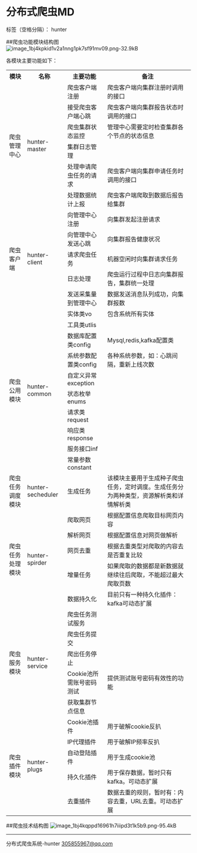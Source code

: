 # 分布式爬虫MD

标签（空格分隔）： hunter

##爬虫功能模块结构图
![image_1bj4kpkid1v2a1nng1pk7sf91mv09.png-32.9kB][1]

各模块主要功能如下：
<table>
<tr>
 <th>模块</th>
 <th>名称</th>
 <th>主要功能</th>
 <th>备注</th>
</tr>
<tr>
 <td rowspan="6">爬虫管理中心</td>
 <td rowspan="6">hunter-master</td>
 <td>爬虫客户端注册</td>
 <td>爬虫客户端向集群注册时调用的接口</td>
</tr>
<tr>
 <td>接受爬虫客户端心跳</td>
 <td>爬虫客户端向集群报告状态时调用的接口</td>
</tr>
<tr>
 <td>爬虫集群状态监控</td>
 <td>管理中心需要定时检查集群各个节点的状态信息</td>
</tr>
<tr>
 <td>集群日志管理</td>
 <td></td>
</tr>
<tr>
 <td>处理申请爬虫任务的请求</td>
 <td>爬虫客户端向集群申请任务时调用的接口</td>
</tr>
<tr>
 <td>处理数据统计上报</td>
 <td>爬虫客户端爬取到数据后报告给集群</td>
</tr>
<tr>
 <td rowspan="5">爬虫客户端</td>
 <td rowspan="5">hunter-client</td>
 <td>向管理中心注册</td>
 <td>向集群发起注册请求</td>
</tr>
<tr>
 <td>向管理中心发送心跳</td>
 <td>向集群报告健康状况</td>
</tr>
<tr>
 <td>请求爬虫任务</td>
 <td>机器空闲时向集群请求任务</td>
</tr>
<tr>
 <td>日志处理</td>
 <td>爬虫运行过程中日志向集群报告，集群统一处理</td>
</tr>
<tr>
 <td>发送采集量到管理中心</td>
 <td>数据发送消息队列成功，向集群报数</td>
</tr>
<tr>
 <td rowspan="10">爬虫公用模块</td>
 <td rowspan="10">hunter-common</td>
 <td>实体类vo</td>
 <td>包含系统所有实体</td>
</tr>
<tr>
 <td>工具类utlis</td>
 <td></td>
</tr>
<tr>
 <td>数据库配置类config</td>
 <td>Mysql,redis,kafka配置类</td>
</tr>
<tr>
 <td>系统参数配置类config</td>
 <td>各种系统参数，如：心跳间隔，重新上线次数</td>
</tr>
<tr>
 <td>自定义异常exception</td>
 <td></td>
</tr>
<tr>
 <td>状态枚举enums</td>
 <td></td>
</tr>
<tr>
 <td>请求类request</td>
 <td></td>
</tr>
<tr>
 <td>响应类response</td>
 <td></td>
</tr>
<tr>
 <td>服务接口inf</td>
 <td></td>
</tr>
<tr>
 <td>常量参数constant</td>
 <td></td>
</tr>
<tr>
 <td>爬虫任务调度模块</td>
 <td>hunter-secheduler</td>
 <td>生成任务</td>
 <td>该模块主要用于生成种子爬虫任务，定时调度。生成任务分为两种类型，资源解析类和详情解析类</td>
</tr>
<tr>
 <td rowspan="5">爬虫任务处理模块</td>
 <td rowspan="5">hunter-spirder</td>
 <td>爬取网页</td>
 <td>根据配置信息爬取目标网页内容</td>
</tr>
<tr>
 <td>解析网页</td>
 <td>根据配置信息对网页做解析</td>
</tr>
<tr>
 <td>网页去重</td>
 <td>根据去重类型对爬取的内容去是否重复比较</td>
</tr>
<tr>
 <td>增量任务</td>
 <td>如果爬取的数据都是新数据就继续往后爬取，不能超过最大爬取页数</td>
</tr>
<tr>
 <td>数据持久化</td>
 <td>目前只有一种持久化插件：kafka可动态扩展</td>
</tr>
<tr>
 <td rowspan="5">爬虫服务模块</td>
 <td rowspan="5">hunter-service</td>
 <td>爬虫任务测试服务</td>
 <td></td>
</tr>
<tr>
 <td>爬虫任务提交</td>
 <td></td>
</tr>
<tr>
 <td>爬出任务停止</td>
 <td></td>
</tr>
<tr>
 <td>Cookie池所需账号密码测试</td>
 <td>提供测试账号密码有效性的功能</td>
</tr>
<tr>
 <td>获取集群节点信息</td>
 <td></td>
</tr>
<tr>
 <td rowspan="5">爬虫插件模块</td>
 <td rowspan="5">hunter-plugs</td>
 <td>Cookie池插件</td>
 <td>用于破解cookie反扒</td>
</tr>
<tr>
 <td>IP代理插件</td>
 <td>用于破解IP频率反扒</td>
</tr>
<tr>
 <td>自动登陆插件</td>
 <td>用于生成cookie池</td>
</tr>
<tr>
 <td>持久化插件</td>
 <td>用于保存数据，暂时只有kafka。可动态扩展</td>
</tr>
<tr>
 <td>去重插件</td>
 <td>数据去重的规则，暂时有：内容去重，URL去重。可动态扩展</td>
</tr>
</table>

##爬虫技术结构图
![image_1bj4kqppd16961h7iiipd3t1k5b9.png-95.4kB][2]


---

分布式爬虫系统-hunter 305855967@qq.com

  [1]: http://static.zybuluo.com/awsekfozc/mpgivzndlzmulyjpjccilspg/image_1bj4kpkid1v2a1nng1pk7sf91mv09.png
  [2]: http://static.zybuluo.com/awsekfozc/pqv2ywx3ppt6trjdcxjkop8o/image_1bj4kqppd16961h7iiipd3t1k5b9.png


